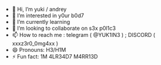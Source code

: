 - 👋 Hi, I’m yuki / andrey
- 👀 I’m interested in y0ur b0d7
- 🌱 I’m currently learning 
- 💞️ I’m looking to collaborate on s3x p0l1c3
- 📫 How to reach me : telegram ( @YUK1IN3 ) ; DISCORD ( xxxz3r0_0mg4xx )
- 😄 Pronouns: H3/H1M
- ⚡ Fun fact: 1M 4LR34D7 M4RR13D

<!---
YUK1INE3/YUK1INE3 is a ✨ special ✨ repository because its `README.md` (this file) appears on your GitHub profile.
You can click the Preview link to take a look at your changes.
--->
